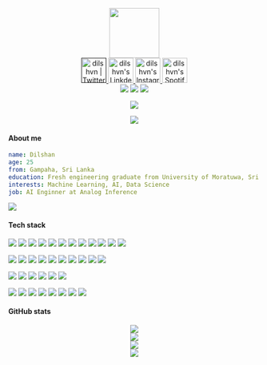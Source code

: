 <p align="center"><img src="https://media.giphy.com/media/M9gbBd9nbDrOTu1Mqx/giphy.gif" width="100"/><br>
<a href="">
  <img alt="dilshvn | Twitter" width="50px" src="https://user-images.githubusercontent.com/43545812/144034996-602b144a-16e1-41cc-99e7-c6040b20dcaf.png"/>
</a>
<a href="https://www.linkedin.com/in/dilshvn">
  <img alt="dilshvn's LinkdeIN" width="50px" src="https://user-images.githubusercontent.com/43545812/144035037-0f415fc7-9f96-4517-a370-ccc6e78a714b.png" />
</a>
<a href="https://www.instagram.com/dilshvn">
  <img alt="dilshvn's Instagram" width="50px" src="https://user-images.githubusercontent.com/43545812/144035088-0dfb165f-8fe0-4d13-896c-876c29d2b128.png" />
</a>
<a href="https://open.spotify.com/user/rfswxw5owypx98mb9oxkdoyws">
  <img alt="dilshvn's Spotify" width="50px" src="https://user-images.githubusercontent.com/43545812/144035120-1ad5169b-91c7-4078-bef9-6a82c733f373.png" />
</a>
<br>
<img src="https://wakatime.com/badge/user/6150e212-a227-4248-9cfe-3d6ff18fc409.svg">
<img src="https://komarev.com/ghpvc/?username=dilshvn&style=flat-square&color=blue">
<a href="https://github.com/dilshvn"><img src="https://img.shields.io/github/followers/dilshvn?label=Follow&style=social"></a></p>

<p align="center">
  <a href="https://spotify-github-profile.vercel.app/api/view?uid=rfswxw5owypx98mb9oxkdoyws&redirect=true">
    <img src="https://spotify-github-profile.vercel.app/api/view?uid=rfswxw5owypx98mb9oxkdoyws&cover_image=true&theme=default&show_offline=false&background_color=121212&bar_color_cover=true">
  </a>
</p>
<div align="center">
  <img src="https://github-profile-trophy.vercel.app/?username=dilshvn&theme=onedark&row=1">
</div>

#### About me
```yaml
name: Dilshan
age: 25
from: Gampaha, Sri Lanka
education: Fresh engineering graduate from University of Moratuwa, Sri Lanka
interests: Machine Learning, AI, Data Science
job: AI Enginner at Analog Inference
```
<a href="https://github.com/dilshvn/resume/blob/main/Dilshan%20Perera%20(CV).pdf">![](https://img.shields.io/badge/Click%20Here%20For%20My%20Resume-B32024?style=flat-square&logo=&logoColor=white)</a><br>

#### Tech stack
![](https://img.shields.io/badge/Python-3776AB?style=flat-square&logo=python&logoColor=white)
![](https://img.shields.io/badge/MySQL-00000F?style=flat-square&logo=mysql&logoColor=white)
![](https://img.shields.io/badge/Java-ED8B00?style=flat-square&logo=java&logoColor=white)
![](https://img.shields.io/badge/C%2B%2B-00599C?style=flat-square&logo=c%2B%2B&logoColor=white)
![](https://img.shields.io/badge/C-00599C?style=flat-square&logo=c&logoColor=white)
![](https://img.shields.io/badge/HTML5-E34F26?style=flat-square&logo=html5&logoColor=white)
![](https://img.shields.io/badge/CSS3-1572B6?style=flat-square&logo=css3&logoColor=white)
![](https://img.shields.io/badge/JavaScript-F7DF1E?style=flat-square&logo=javascript&logoColor=black)
![](https://img.shields.io/badge/React-20232A?style=flat-square&logo=react&logoColor=61DAFB)
![](https://img.shields.io/badge/MATLAB-FF3621?style=flat-square&logo=&logoColor=white)
![](https://img.shields.io/badge/Arduino-00979D?style=flat-square&logo=arduino&logoColor=white)
![](https://img.shields.io/badge/Visual%20Basic-5C2D91?style=flat-square&logo=&logoColor=white)

![](https://img.shields.io/badge/NumPy-013243?style=flat-square&logo=numpy&logoColor=white)
![](https://img.shields.io/badge/Pandas-150458?style=flat-square&logo=pandas&logoColor=white)
![](https://img.shields.io/badge/Matplotlib-FF9E0F?style=flat-square&logo=matplotlib&logoColor=white)
![](https://img.shields.io/badge/scikit--learn-F7931E?style=flat-square&logo=scikit-learn&logoColor=white)
![](https://img.shields.io/badge/SciPy-8CAAE6?style=flat-square&logo=scipy&logoColor=white)
![](https://img.shields.io/badge/XGBoost-0078D4?style=flat-square&logo=xgboost&logoColor=white)
![](https://img.shields.io/badge/Seaborn-003B57?style=flat-square&logo=seaborn&logoColor=white)
![](https://img.shields.io/badge/Redux-593D88?style=flat-square&logo=redux&logoColor=white)
![](https://img.shields.io/badge/Django-092E20?style=flat-square&logo=django&logoColor=white)
![](https://img.shields.io/badge/Flask-000000?style=flat-square&logo=flask&logoColor=white)

![](https://img.shields.io/badge/Visual_Studio_Code-0078D4?style=flat-square&logo=visual%20studio%20code&logoColor=white)
![](https://img.shields.io/badge/IntelliJ%20IDEA-000000?style=flat-square&logo=intellij-idea&logoColor=white)
![](https://img.shields.io/badge/PyCharm-000000?style=flat-square&logo=pycharm&logoColor=white)
![](https://img.shields.io/badge/Code::Blocks-B32024?style=flat-square&logo=&logoColor=white)
![](https://img.shields.io/badge/Git%20Bash-00000F?style=flat-square&logo=&logoColor=white)
![](https://img.shields.io/badge/Jupyter%20Notebook-F37626?style=flat-square&logo=jupyter&logoColor=white)

![](https://img.shields.io/badge/Git-F05032?style=flat-square&logo=git&logoColor=white)
![](https://img.shields.io/badge/GitHub-181717?style=flat-square&logo=github&logoColor=white)
![](https://img.shields.io/badge/Anaconda-44A833?style=flat-square&logo=anaconda&logoColor=white)
![](https://img.shields.io/badge/JupyterLab-F37626?style=flat-square&logo=jupyter&logoColor=white)
![](https://img.shields.io/badge/SQLAlchemy-FF3621?style=flat-square&logo=&logoColor=white)
![](https://img.shields.io/badge/SQLite-003B57?style=flat-square&logo=sqlite&logoColor=white)
![](https://img.shields.io/badge/PowerShell-5391FE?style=flat-square&logo=PowerShell&logoColor=white)
![](https://img.shields.io/badge/Windows_11-0078D4?style=flat-square&logo=windows-11&logoColor=white)

#### GitHub stats
<div align="center">
  <img src="https://streak-stats.demolab.com/?user=dilshvn&theme=radical&hide_border=true"><br>
  <img src="http://github-profile-summary-cards.vercel.app/api/cards/profile-details?username=dilshvn&theme=2077"><br>
  <img src="http://github-profile-summary-cards.vercel.app/api/cards/repos-per-language?username=dilshvn&theme=2077"><br>
  <img src="http://github-profile-summary-cards.vercel.app/api/cards/productive-time?username=dilshvn&theme=2077&utcOffset=6"><br>
</div>
